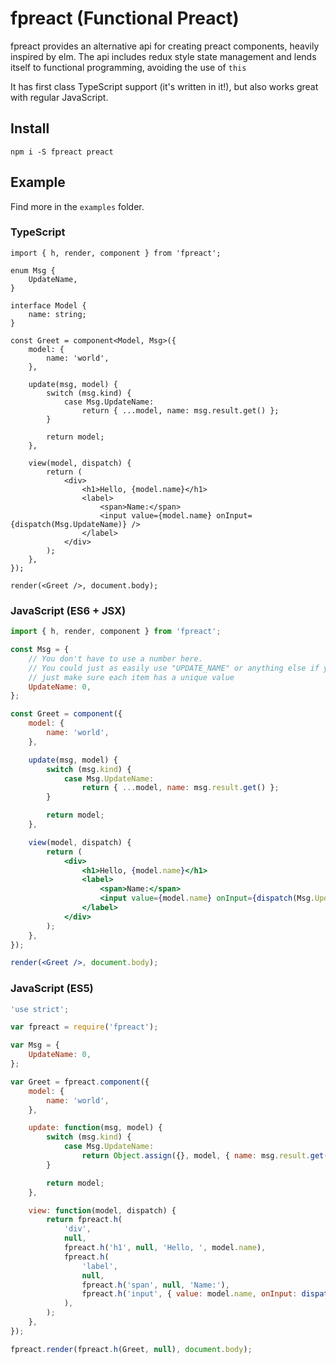 # fpreact (Functional Preact)
fpreact provides an alternative api for creating preact components, heavily inspired by elm. The api includes redux style state management and lends itself to functional programming, avoiding the use of `this`

It has first class TypeScript support (it's written in it!), but also works great with regular JavaScript.

## Install
```
npm i -S fpreact preact
```

## Example
Find more in the `examples` folder.

### TypeScript
```tsx
import { h, render, component } from 'fpreact';

enum Msg {
    UpdateName,
}

interface Model {
    name: string;
}

const Greet = component<Model, Msg>({
    model: {
        name: 'world',
    },

    update(msg, model) {
        switch (msg.kind) {
            case Msg.UpdateName:
                return { ...model, name: msg.result.get() };
        }

        return model;
    },

    view(model, dispatch) {
        return (
            <div>
                <h1>Hello, {model.name}</h1>
                <label>
                    <span>Name:</span>
                    <input value={model.name} onInput={dispatch(Msg.UpdateName)} />
                </label>
            </div>
        );
    },
});

render(<Greet />, document.body);
```

### JavaScript (ES6 + JSX)
```jsx
import { h, render, component } from 'fpreact';

const Msg = {
    // You don't have to use a number here.
    // You could just as easily use "UPDATE_NAME" or anything else if you desire,
    // just make sure each item has a unique value
    UpdateName: 0,
};

const Greet = component({
    model: {
        name: 'world',
    },

    update(msg, model) {
        switch (msg.kind) {
            case Msg.UpdateName:
                return { ...model, name: msg.result.get() };
        }

        return model;
    },

    view(model, dispatch) {
        return (
            <div>
                <h1>Hello, {model.name}</h1>
                <label>
                    <span>Name:</span>
                    <input value={model.name} onInput={dispatch(Msg.UpdateName)} />
                </label>
            </div>
        );
    },
});

render(<Greet />, document.body);
```

### JavaScript (ES5)
```js
'use strict';

var fpreact = require('fpreact');

var Msg = {
    UpdateName: 0,
};

var Greet = fpreact.component({
    model: {
        name: 'world',
    },

    update: function(msg, model) {
        switch (msg.kind) {
            case Msg.UpdateName:
                return Object.assign({}, model, { name: msg.result.get() });
        }

        return model;
    },

    view: function(model, dispatch) {
        return fpreact.h(
            'div',
            null,
            fpreact.h('h1', null, 'Hello, ', model.name),
            fpreact.h(
                'label',
                null,
                fpreact.h('span', null, 'Name:'),
                fpreact.h('input', { value: model.name, onInput: dispatch(Msg.UpdateName) }),
            ),
        );
    },
});

fpreact.render(fpreact.h(Greet, null), document.body);
```

